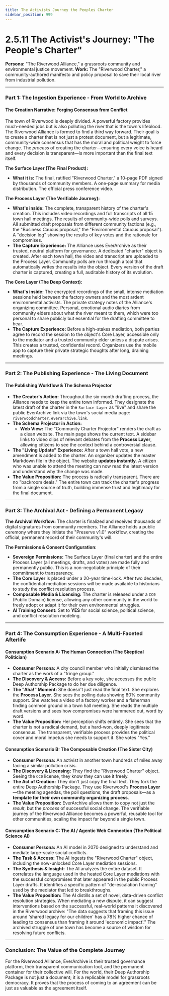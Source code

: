 ```yaml
---
title: The Activists Journey the Peoples Charter
sidebar_position: 999
---
```


# 2.5.11 The Activist's Journey: "The People's Charter"

**Persona:** "The Riverwood Alliance," a grassroots community and environmental justice movement.
**Work:** The "Riverwood Charter," a community-authored manifesto and policy proposal to save their local river from industrial pollution.

---

### **Part 1: The Ingestion Experience - From World to Archive**

#### **The Creation Narrative: Forging Consensus from Conflict**
The town of Riverwood is deeply divided. A powerful factory provides much-needed jobs but is also polluting the river that is the town's lifeblood. The Riverwood Alliance is formed to find a third way forward. Their goal is to create a charter that is not just a protest document, but a legitimate, community-wide consensus that has the moral and political weight to force change. The *process* of creating the charter—ensuring every voice is heard and every decision is transparent—is more important than the final text itself.

**The Surface Layer (The Final Product):**
*   **What it is:** The final, ratified "Riverwood Charter," a 10-page PDF signed by thousands of community members. A one-page summary for media distribution. The official press conference video.

**The Process Layer (The Verifiable Journey):**
*   **What's inside:** The complete, transparent history of the charter's creation. This includes video recordings and full transcripts of all 15 town hall meetings. The results of community-wide polls and surveys. All submitted draft proposals from different community factions (e.g., the "Business Caucus proposal," the "Environmental Caucus proposal"). A "decision log" showing the results of key votes and the rationale for compromises.
*   **The Capture Experience:** The Alliance uses EverArchive as their trusted, neutral platform for governance. A dedicated "charter" object is created. After each town hall, the video and transcript are uploaded to the Process Layer. Community polls are run through a tool that automatically writes the results into the object. Every version of the draft charter is captured, creating a full, auditable history of its evolution.

**The Core Layer (The Deep Context):**
*   **What's inside:** The encrypted recordings of the small, intense mediation sessions held between the factory owners and the most ardent environmental activists. The private strategy notes of the Alliance's organizing committee. Personal, emotional audio diaries from community elders about what the river meant to them, which were too personal to share publicly but essential for the drafting committee to hear.
*   **The Capture Experience:** Before a high-stakes mediation, both parties agree to record the session to the object's Core Layer, accessible only to the mediator and a trusted community elder unless a dispute arises. This creates a trusted, confidential record. Organizers use the mobile app to capture their private strategic thoughts after long, draining meetings.

---

### **Part 2: The Publishing Experience - The Living Document**

#### **The Publishing Workflow & The Schema Projector**
*   **The Creator's Action:** Throughout the six-month drafting process, the Alliance needs to keep the entire town informed. They designate the latest draft of the charter in the `Surface Layer` as "live" and share the public EverArchive link via the town's social media page: `riverwoodcharter.everarchive.link`.
*   **The Schema Projector in Action:**
    *   **Web View:** The "Community Charter Projector" renders the draft as a clean website. The main page shows the current text. A sidebar links to video clips of relevant debates from the **Process Layer**, allowing citizens to see the context behind a controversial clause.
*   **The "Living Update" Experience:** After a town hall vote, a new amendment is added to the charter. An organizer updates the master Markdown file in the object. The website **updates instantly**. A citizen who was unable to attend the meeting can now read the latest version and understand why the change was made.
*   **The Value Proposition:** The process is radically transparent. There are no "backroom deals." The entire town can track the charter's progress from a single source of truth, building immense trust and legitimacy for the final document.

---

### **Part 3: The Archival Act - Defining a Permanent Legacy**

**The Archival Workflow:**
The charter is finalized and receives thousands of digital signatures from community members. The Alliance holds a public ceremony where they initiate the "Preserve v1.0" workflow, creating the official, permanent record of their community's will.

**The Permissions & Consent Configuration:**
*   **Sovereign Permissions:** The Surface Layer (final charter) and the entire Process Layer (all meetings, drafts, and votes) are made fully and permanently public. This is a non-negotiable principle of their commitment to transparency.
*   **The Core Layer** is placed under a 20-year time-lock. After two decades, the confidential mediation sessions will be made available to historians to study the conflict resolution process.
*   **Composable Media & Licensing:** The charter is released under a `CC0` (Public Domain) license, allowing any other community in the world to freely adopt or adapt it for their own environmental struggles.
*   **AI Training Consent:** Set to **YES** for social science, political science, and conflict resolution modeling.

---

### **Part 4: The Consumption Experience - A Multi-Faceted Afterlife**

#### **Consumption Scenario A: The Human Connection (The Skeptical Politician)**
*   **Consumer Persona:** A city council member who initially dismissed the charter as the work of a "fringe group."
*   **The Discovery & Access:** Before a key vote, she accesses the public Deep Authorship Package to do her due diligence.
*   **The "Aha!" Moment:** She doesn't just read the final text. She explores the **Process Layer**. She sees the polling data showing 80% community support. She watches a video of a factory worker and a fisherman finding common ground in a town hall meeting. She reads the multiple draft versions and sees how compromises were hammered out, word by word.
*   **The Value Proposition:** Her perception shifts entirely. She sees that the charter is not a radical demand, but a hard-won, deeply legitimate consensus. The transparent, verifiable process provides the political cover and moral impetus she needs to support it. She votes "Yes."

#### **Consumption Scenario B: The Composable Creation (The Sister City)**
*   **Consumer Persona:** An activist in another town hundreds of miles away facing a similar pollution crisis.
*   **The Discovery & Licensing:** They find the "Riverwood Charter" object. Seeing the `CC0` license, they know they can use it freely.
*   **The Act of Creation:** They don't just copy the final text. They fork the entire Deep Authorship Package. They use Riverwood's **Process Layer**—the meeting agendas, the poll questions, the draft proposals—as a **template for their own community organizing process**.
*   **The Value Proposition:** EverArchive allows them to copy not just the *result*, but the *process* of successful social change. The verifiable journey of the Riverwood Alliance becomes a powerful, reusable tool for other communities, scaling the impact far beyond a single town.

#### **Consumption Scenario C: The AI / Agentic Web Connection (The Political Science AI)**
*   **Consumer Persona:** An AI model in 2070 designed to understand and mediate large-scale social conflicts.
*   **The Task & Access:** The AI ingests the "Riverwood Charter" object, including the now-unlocked Core Layer mediation sessions.
*   **The Synthesis & Insight:** The AI analyzes the entire dataset. It correlates the language used in the heated Core Layer mediations with the successful compromises that later appeared in the public Process Layer drafts. It identifies a specific pattern of "de-escalation framing" used by the mediator that led to breakthroughs.
*   **The Value Proposition:** The AI distills a set of novel, data-driven conflict resolution strategies. When mediating a new dispute, it can suggest interventions based on the successful, real-world patterns it discovered in the Riverwood archive: "The data suggests that framing this issue around 'shared legacy for our children' has a 78% higher chance of leading to consensus than framing it around 'economic impact'." The archived struggle of one town has become a source of wisdom for resolving future conflicts.

---

### **Conclusion: The Value of the Complete Journey**
For the Riverwood Alliance, EverArchive is their trusted governance platform, their transparent communication tool, and the permanent container for their collective will. For the world, their Deep Authorship Package is not just a document; it is a replicable model for grassroots democracy. It proves that the process of coming to an agreement can be just as valuable as the agreement itself.